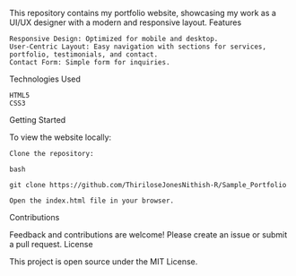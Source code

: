 This repository contains my portfolio website, showcasing my work as a UI/UX designer with a modern and responsive layout.
Features

    Responsive Design: Optimized for mobile and desktop.
    User-Centric Layout: Easy navigation with sections for services, portfolio, testimonials, and contact.
    Contact Form: Simple form for inquiries.

Technologies Used

    HTML5
    CSS3

Getting Started

To view the website locally:

    Clone the repository:

    bash

    git clone https://github.com/ThiriloseJonesNithish-R/Sample_Portfolio

    Open the index.html file in your browser.

Contributions

Feedback and contributions are welcome! Please create an issue or submit a pull request.
License

This project is open source under the MIT License.
